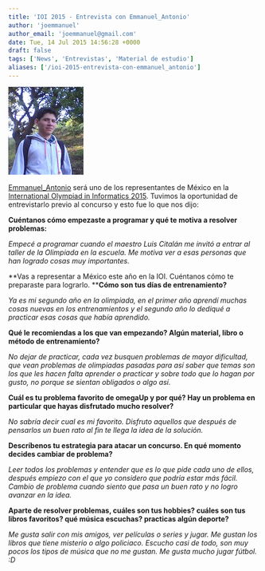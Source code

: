 ```yaml
---
title: 'IOI 2015 - Entrevista con Emmanuel_Antonio'
author: 'joemmanuel'
author_email: 'joemmanuel@gmail.com'
date: Tue, 14 Jul 2015 14:56:28 +0000
draft: false
tags: ['News', 'Entrevistas', 'Material de estudio']
aliases: ['/ioi-2015-entrevista-con-emmanuel_antonio']
---
```


[![Emmanuel_Antonio](/images/img21.jpg)](https://omegaup.com/profile/Emmanuel_Antonio)

[Emmanuel\_Antonio](https://omegaup.com/profile/Emmanuel_Antonio) será uno de los representantes de México en la [International Olympiad in Informatics 2015](http://ioi2015.kz/). Tuvimos la oportunidad de entrevistarlo previo al concurso y esto fue lo que nos dijo:

**Cuéntanos cómo empezaste a programar y qué te motiva a resolver problemas:**

_Empecé a programar cuando el maestro Luis Citalán me invitó a entrar al taller de la Olimpiada en la escuela. Me motiva ver a esas personas que han logrado cosas muy importantes._

**Vas a representar a México este año en la IOI. Cuéntanos cómo te preparaste para lograrlo. ****Cómo son tus días de entrenamiento?**

_Ya es mi segundo año en la olimpiada, en el primer año aprendí muchas cosas nuevas en los entrenamientos y el segundo año lo dediqué a practicar esas cosas que había aprendido._

**Qué le recomiendas a los que van empezando? Algún material, libro o método de entrenamiento?**

_No dejar de practicar, cada vez busquen problemas de mayor dificultad, que vean problemas de olimpiadas pasadas para así saber que temas son los que les hacen falta aprender o practicar y sobre todo que lo hagan por gusto, no porque se sientan obligados o algo así._

**Cuál es tu problema favorito de omegaUp y por qué? Hay un problema en particular que hayas disfrutado mucho resolver?**

_No sabría decir cual es mi favorito. Disfruto aquellos que después de pensarlos un buen rato al fin te llega la idea de la solución._

**Descríbenos tu estrategia para atacar un concurso. En qué momento decides cambiar de problema?**

_Leer todos los problemas y entender que es lo que pide cada uno de ellos, después empiezo con el que yo considero que podría estar más fácil. Cambio de problema cuando siento que pasa un buen rato y no logro avanzar en la idea._

**Aparte de resolver problemas, cuáles son tus hobbies? cuáles son tus libros favoritos? qué música escuchas? practicas algún deporte?**

_Me gusta salir con mis amigos, ver películas o series y jugar. Me gustan los libros que tiene misterio o algo policiaco. Escucho casi de todo, son muy pocos los tipos de música que no me gustan. Me gusta mucho jugar fútbol. :D_